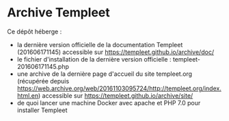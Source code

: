 # Archive Templeet

Ce dépôt héberge : 

* la dernière version officielle de la documentation Templeet (201606171145) accessible sur https://templeet.github.io/archive/doc/
* le fichier d'installation de la dernière version officielle : templeet-201606171145.php
* une archive de la dernière page d'accueil du site templeet.org (récupérée depuis https://web.archive.org/web/20161103095724/http://templeet.org/index.html.en) accessible sur https://templeet.github.io/archive/site/
* de quoi lancer une machine Docker avec apache et PHP 7.0 pour installer Templeet

